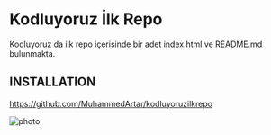 # Kodluyoruz İlk Repo
Kodluyoruz da ilk repo içerisinde bir adet index.html ve README.md bulunmakta. 

## INSTALLATION

https://github.com/MuhammedArtar/kodluyoruzilkrepo

![photo](https://picsum.photos/id/237/200/300)